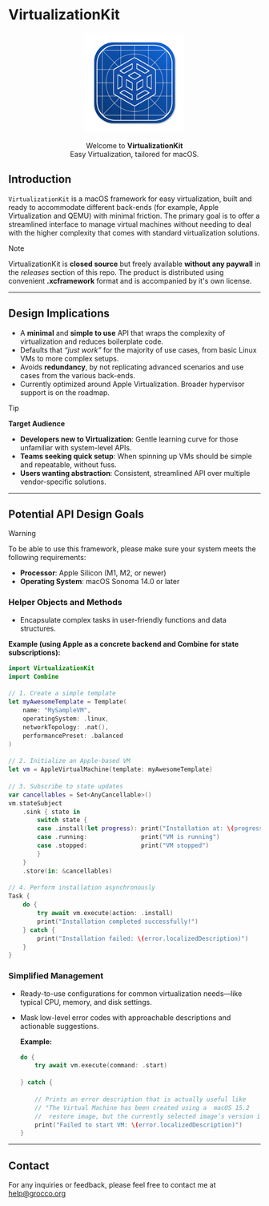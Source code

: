 # VirtualizationKit

<div align="center">
  <img src="src/img/logo.png" width="200" height="200">

  <p>Welcome to <strong>VirtualizationKit</strong><br>Easy Virtualization, tailored for macOS.</p>
</div>

## Introduction
`VirtualizationKit` is a macOS framework for easy virtualization, built and ready to accommodate different back-ends (for example, Apple Virtualization and QEMU) with minimal friction. The primary goal is to offer a streamlined interface to manage virtual machines without needing to deal with the higher complexity that comes with standard virtualization solutions.

> [!NOTE]
> VirtualizationKit is **closed source** but freely available **without any paywall** in the *releases* section of this repo. The product is distributed using convenient **.xcframework** format and is accompanied by it's own license.

---

## Design Implications
- A **minimal** and **simple to use** API that wraps the complexity of virtualization and reduces boilerplate code.
- Defaults that *“just work”* for the majority of use cases, from basic Linux VMs to more complex setups.
- Avoids **redundancy**, by not replicating advanced scenarios and use cases from the various back-ends.
- Currently optimized around Apple Virtualization. Broader hypervisor support is on the roadmap.

> [!TIP]
> **Target Audience**
> - **Developers new to Virtualization**: Gentle learning curve for those unfamiliar with system-level APIs.
> - **Teams seeking quick setup**: When spinning up VMs should be simple and repeatable, without fuss.
> - **Users wanting abstraction**: Consistent, streamlined API over multiple vendor-specific solutions.

---

## Potential API Design Goals

> [!WARNING]
> To be able to use this framework, please make sure your system meets the following requirements:
> 
> - **Processor**: Apple Silicon (M1, M2, or newer)   
> - **Operating System**: macOS Sonoma 14.0 or later

### Helper Objects and Methods
- Encapsulate complex tasks in user-friendly functions and data structures.

**Example (using Apple as a concrete backend and Combine for state subscriptions):**
```swift
import VirtualizationKit
import Combine

// 1. Create a simple template
let myAwesomeTemplate = Template(
    name: "MySampleVM",
    operatingSystem: .linux,
    networkTopology: .nat(),
    performancePreset: .balanced
)

// 2. Initialize an Apple-based VM
let vm = AppleVirtualMachine(template: myAwesomeTemplate)

// 3. Subscribe to state updates
var cancellables = Set<AnyCancellable>()
vm.stateSubject
    .sink { state in
        switch state {
        case .install(let progress): print("Installation at: \(progress)")
        case .running:               print("VM is running")
        case .stopped:               print("VM stopped")
        }
    }
    .store(in: &cancellables)

// 4. Perform installation asynchronously
Task {
    do {
        try await vm.execute(action: .install)
        print("Installation completed successfully!")
    } catch {
        print("Installation failed: \(error.localizedDescription)")
    }
}
```

### Simplified Management
- Ready-to-use configurations for common virtualization needs—like typical CPU, memory, and disk settings.
- Mask low-level error codes with approachable descriptions and actionable suggestions.

  **Example:**
  ```swift
  do {
      try await vm.execute(command: .start)
  
  } catch {

      // Prints an error description that is actually useful like
      // "The Virtual Machine has been created using a  macOS 15.2
      //  restore image, but the currently selected image’s version is 12.6"
      print("Failed to start VM: \(error.localizedDescription)")
  }
  ```
---
## Contact

For any inquiries or feedback, please feel free to contact me at <a href="mailto:help@grocco.org">help@grocco.org</a>

